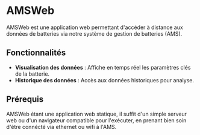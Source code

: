 # AMSWeb  

AMSWeb est une application web permettant d'accéder à distance aux données de batteries via notre système de gestion de batteries (AMS).  

## Fonctionnalités  

- **Visualisation des données** : Affiche en temps réel les paramètres clés de la batterie.  
- **Historique des données** : Accès aux données historiques pour analyse.

## Prérequis  

AMSWeb étant une application web statique, il suffit d'un simple serveur web ou d'un navigateur compatible pour l'exécuter, en prenant bien soin d'être connécté via ethernet ou wifi à l'AMS. 


